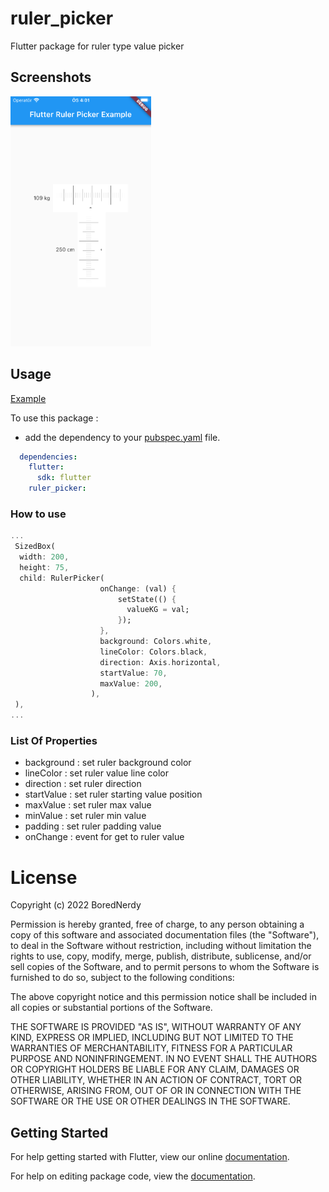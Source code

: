 # ruler_picker

Flutter package for ruler type value picker

## Screenshots

<img src="https://github.com/BoredNerdy/ruler_picker/blob/main/screenshots/ss.png" height="400em" width="225em" />

## Usage

[Example](https://github.com/BoredNerdy/ruler_picker/blob/main/examples/lib/main.dart)

To use this package :

* add the dependency to your [pubspec.yaml](https://github.com/BoredNerdy/ruler_picker/blob/main/pubspec.yaml) file.

```yaml
  dependencies:
    flutter:
      sdk: flutter
    ruler_picker:
```

### How to use

```dart
...
 SizedBox(
  width: 200,
  height: 75,
  child: RulerPicker(
                    onChange: (val) {
                        setState(() {
                          valueKG = val;
                        });
                    },
                    background: Colors.white,
                    lineColor: Colors.black,
                    direction: Axis.horizontal,
                    startValue: 70,
                    maxValue: 200,
                  ),
 ),
...
```

### List Of Properties
* background : set ruler background color
* lineColor  : set ruler value line color
* direction  : set ruler direction
* startValue : set ruler starting value position
* maxValue   : set ruler max value
* minValue   : set ruler min value
* padding    : set ruler padding value
* onChange   : event for get to ruler value


# License
Copyright (c) 2022 BoredNerdy

Permission is hereby granted, free of charge, to any person obtaining a copy
of this software and associated documentation files (the "Software"), to deal
in the Software without restriction, including without limitation the rights
to use, copy, modify, merge, publish, distribute, sublicense, and/or sell
copies of the Software, and to permit persons to whom the Software is
furnished to do so, subject to the following conditions:

The above copyright notice and this permission notice shall be included in all
copies or substantial portions of the Software.

THE SOFTWARE IS PROVIDED "AS IS", WITHOUT WARRANTY OF ANY KIND, EXPRESS OR
IMPLIED, INCLUDING BUT NOT LIMITED TO THE WARRANTIES OF MERCHANTABILITY,
FITNESS FOR A PARTICULAR PURPOSE AND NONINFRINGEMENT. IN NO EVENT SHALL THE
AUTHORS OR COPYRIGHT HOLDERS BE LIABLE FOR ANY CLAIM, DAMAGES OR OTHER
LIABILITY, WHETHER IN AN ACTION OF CONTRACT, TORT OR OTHERWISE, ARISING FROM,
OUT OF OR IN CONNECTION WITH THE SOFTWARE OR THE USE OR OTHER DEALINGS IN THE
SOFTWARE.


## Getting Started

For help getting started with Flutter, view our online [documentation](https://flutter.io/).

For help on editing package code, view the [documentation](https://flutter.io/developing-packages/).
